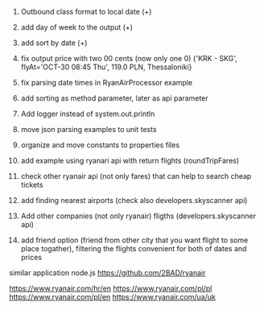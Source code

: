 1. Outbound class format to local date (+)
2. add day of week to the output (+)
3. add sort by date (+)
4. fix output price with two 00 cents (now only one 0) {'KRK - SKG', flyAt='OCT-30 08:45 Thu', 119.0 PLN, Thessaloniki}
5. fix parsing date times in RyanAirProcessor example
6. add sorting as method parameter, later as api parameter

7. Add logger instead of system.out.println
8. move json parsing examples to unit tests
9. organize and move constants to properties files

10. add example using ryanari api with return flights (roundTripFares)
11. check other ryanair api (not only fares) that can help to search cheap tickets
12. add finding nearest airports (check also developers.skyscanner api)
13. Add other companies (not only ryanair) fligths (developers.skyscanner api)
14. add friend option (friend from other city that you want flight to some place togather), filtering the flights convenient for both of dates and prices


similar application node.js
https://github.com/2BAD/ryanair


https://www.ryanair.com/hr/en
https://www.ryanair.com/pl/pl
https://www.ryanair.com/pl/en
https://www.ryanair.com/ua/uk